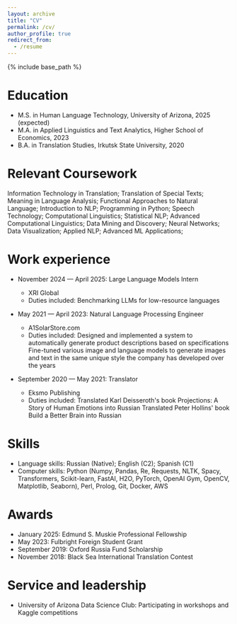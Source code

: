 ```yaml
---
layout: archive
title: "CV"
permalink: /cv/
author_profile: true
redirect_from:
  - /resume
---
```


{% include base_path %}

Education
======
* M.S. in Human Language Technology, University of Arizona, 2025 (expected)
* M.A. in Applied Linguistics and Text Analytics, Higher School of Economics, 2023
* B.A. in Translation Studies, Irkutsk State University, 2020

Relevant Coursework
======
Information Technology in Translation; Translation of Special Texts; Meaning in Language Analysis; Functional Approaches to Natural Language; Introduction to NLP; Programming in Python; Speech Technology; Computational Linguistics; Statistical NLP; Advanced Computational Linguistics; Data Mining and Discovery; Neural Networks; Data Visualization; Applied NLP; Advanced ML Applications;

Work experience
======
* November 2024 — April 2025: Large Language Models Intern
  * XRI Global
  * Duties included: Benchmarking LLMs for low-resource languages
  
* May 2021 — April 2023: Natural Language Processing Engineer
  * A1SolarStore.com
  * Duties included: Designed and implemented a system to automatically generate product descriptions based on specifications
  Fine-tuned various image and language models to generate images and text in the same unique style the company has developed over the years
  
* September 2020 — May 2021: Translator
  * Eksmo Publishing
  * Duties included: Translated Karl Deisseroth's book Projections: A Story of Human Emotions into Russian
  Translated Peter Hollins' book Build a Better Brain into Russian
  
Skills
======
* Language skills: Russian (Native); English (C2); Spanish (C1)
* Computer skills: Python (Numpy, Pandas, Re, Requests, NLTK, Spacy, Transformers, Scikit-learn, FastAI, H2O, PyTorch, OpenAI Gym, OpenCV, Matplotlib, Seaborn), Perl, Prolog, Git, Docker, AWS

Awards
======
* January 2025: Edmund S. Muskie Professional Fellowship
* May 2023: Fulbright Foreign Student Grant
* September 2019: Oxford Russia Fund Scholarship
* November 2018: Black Sea International Translation Contest

Service and leadership
======
* University of Arizona Data Science Club: Participating in workshops and Kaggle competitions
